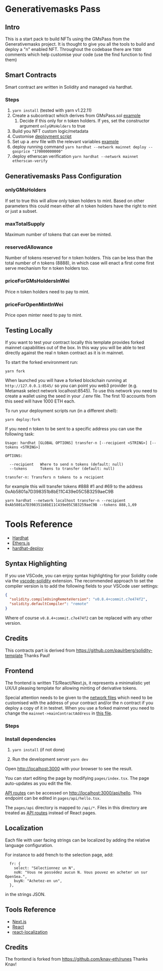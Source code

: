# Generativemasks Pass

## Intro

This is a start pack to build NFTs using the GMsPass from the Generativemasks project.
It is thought to give you all the tools to build and deploy a "n" enabled NFT.
Throughout the codebase there are `TODO` comments which help customise your code (use the find function to find them)

## Smart Contracts

Smart contract are written in Solidity and managed via hardhat.

### Steps

1. `yarn install` (tested with yarn v1.22.11)
1. Create a subcontract which derives from GMsPass.sol [example](contracts/testing/MockNPass.sol)
   1. Decide if this only for n token holders. If yes, set the constructor argument `onlyGMsHolders` to true
1. Build you NFT custom logic/metadata
1. Customise [deployment script](deploy/01_deploy_derivative.ts)
1. Set up a .env file with the relevant variables [example](./.env.example)
1. deploy running command `yarn hardhat --network mainnet deploy --gasprice "170000000000"`
1. deploy etherscan verification `yarn hardhat --network mainnet etherscan-verify`

## Generativemasks Pass Configuration

### onlyGMsHolders

If set to true this will allow only token holders to mint. Based on other parameters this could mean either all n token holders
have the right to mint or just a subset.

### maxTotalSupply

Maximum number of tokens that can ever be minted.

### reservedAllowance

Number of tokens reserved for n token holders. This can be less than the total number of n tokens (8888), in which case will
enact a first come first serve mechanism for n token holders too.

### priceForGMsHoldersInWei

Price n token holders need to pay to mint.

### priceForOpenMintInWei

Price open minter need to pay to mint.

## Testing Locally

If you want to test your contract locally this template provides forked mainnet capabilities out of the box. In this way you will be able to test directly against the real n token contract as it is in mainnet.

To start the forked environment run:

`yarn fork`

When launched you will have a forked blockchain running at `http://127.0.0.1:8545/` so you can point you web3 provider (e.g. Metamask select network localhost:8545).
To use this network you need to create a wallet using the seed in your ./.env file. The first 10 accounts from this seed will have 1000 ETH each.

To run your deployment scripts run (in a different shell):

`yarn deploy:fork`

If you need n token to be sent to a specific address you can use the following task:

```
Usage: hardhat [GLOBAL OPTIONS] transfer-n [--recipient <STRING>] [--tokens <STRING>]

OPTIONS:

  --recipient   Where to send n tokens (default: null)
  --tokens      Tokens to transfer (default: null)

transfer-n: Transfers n tokens to a recipient
```

for example this will transfer tokens #888 #1 and #69 to the address 0xAb5801a7D398351b8bE11C439e05C5B3259aeC9B

`yarn hardhat --network localhost transfer-n --recipient 0xAb5801a7D398351b8bE11C439e05C5B3259aeC9B --tokens 888,1,69`

# Tools Reference

- [Hardhat](https://hardhat.org/getting-started/)
- [Ethers.js](https://docs.ethers.io/v5/)
- [hardhat-deploy](https://github.com/wighawag/hardhat-deploy/tree/master#-hardhat-deploy)

## Syntax Highlighting

If you use VSCode, you can enjoy syntax highlighting for your Solidity code via the
[vscode-solidity](https://github.com/juanfranblanco/vscode-solidity) extension. The recommended approach to set the
compiler version is to add the following fields to your VSCode user settings:

```json
{
  "solidity.compileUsingRemoteVersion": "v0.8.4+commit.c7e474f2",
  "solidity.defaultCompiler": "remote"
}
```

Where of course `v0.8.4+commit.c7e474f2` can be replaced with any other version.

## Credits

This contracts part is derived from https://github.com/paulrberg/solidity-template
Thanks Paul!

## Frontend

The frontend is written TS/React/Next.js, it represents a minimalistic yet UX/UI pleasing template for allowing minting of derivative tokens.

Special attention needs to be given to the [network files](./networks) which need to be customised with the address of your contract and/or the n contract if you deploy a copy of it in testnet.
When you use a forked mainnet you need to change the `mainnet->mainContractAddress` in [this file](./networks/networks.json).

### Steps

### Install dependencies

1. `yarn install` (if not done)

1. Run the development server `yarn dev`

Open [http://localhost:3000](http://localhost:3000) with your browser to see the result.

You can start editing the page by modifying `pages/index.tsx`. The page auto-updates as you edit the file.

[API routes](https://nextjs.org/docs/api-routes/introduction) can be accessed on [http://localhost:3000/api/hello](http://localhost:3000/api/hello). This endpoint can be edited in `pages/api/hello.tsx`.

The `pages/api` directory is mapped to `/api/*`. Files in this directory are treated as [API routes](https://nextjs.org/docs/api-routes/introduction) instead of React pages.

## Localization

Each file with user facing strings can be localized by adding the relative language configuration.

For instance to add french to the selection page, add:

```
  fr: {
    select: "Sélectionnez un N",
    noN: "Vous ne possédez aucun N. Vous pouvez en acheter un sur OpenSea.",
    buyN: "Achetez-en un",
  },
```

in the strings JSON.

## Tools Reference

- [Next.js](https://nextjs.org/docs/)
- [React](https://reactjs.org/docs/getting-started.html)
- [react-localization](https://www.npmjs.com/package/react-localization)

## Credits

The frontend is forked from https://github.com/knav-eth/runes
Thanks Knav!
